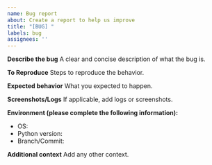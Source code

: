 ```yaml
---
name: Bug report
about: Create a report to help us improve
title: "[BUG] "
labels: bug
assignees: ''
---
```


**Describe the bug**
A clear and concise description of what the bug is.

**To Reproduce**
Steps to reproduce the behavior.

**Expected behavior**
What you expected to happen.

**Screenshots/Logs**
If applicable, add logs or screenshots.

**Environment (please complete the following information):**
- OS:
- Python version:
- Branch/Commit:

**Additional context**
Add any other context.
